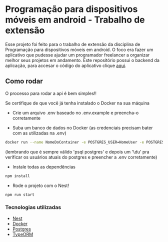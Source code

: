 # Programação para dispositivos móveis em android - Trabalho de extensão

Esse projeto foi feito para o trabalho de extensão da disciplina de Programação para dispositivos móveis em android. O foco era fazer um aplicativo que pudesse ajudar um programador freelancer a organizar melhor seus projetos em andamento. Este repositório possui o backend da aplicação, para accesar o código do aplicativo clique [aqui](https://github.com/Azzyew/projects-app).

## Como rodar

O processo para rodar a api é bem simples!!

Se certifique de que você já tenha instalado o Docker na sua máquina

- Crie um arquivo .env baseado no .env.example e preencha-o corretamente

- Suba um banco de dados no Docker (as credenciais precisam bater com as utilizadas na .env)

```bash
docker run --name NomeDoContainer -e POSTGRES_USER=NomeUser -e POSTGRES_PASSWORD=SenhaAqui -e POSTGRES_DB=NomeDoBanco -p 5432:5432 --restart always -d postgres
```

(lembrando que é sempre válido 'psql postgres' e depois um '\du' pra verificar os usuários atuais do postgres e preencher a .env corretamente)

- Instale todas as dependências

```bash
npm install
```

- Rode o projeto com o Nest!

```bash
npm run start
```

### Tecnologias utilizadas

- [Nest](https://github.com/nestjs/nest)
- [Docker](https://www.docker.com)
- [Postgres](https://www.postgresql.org)
- [TypeORM](https://typeorm.io)